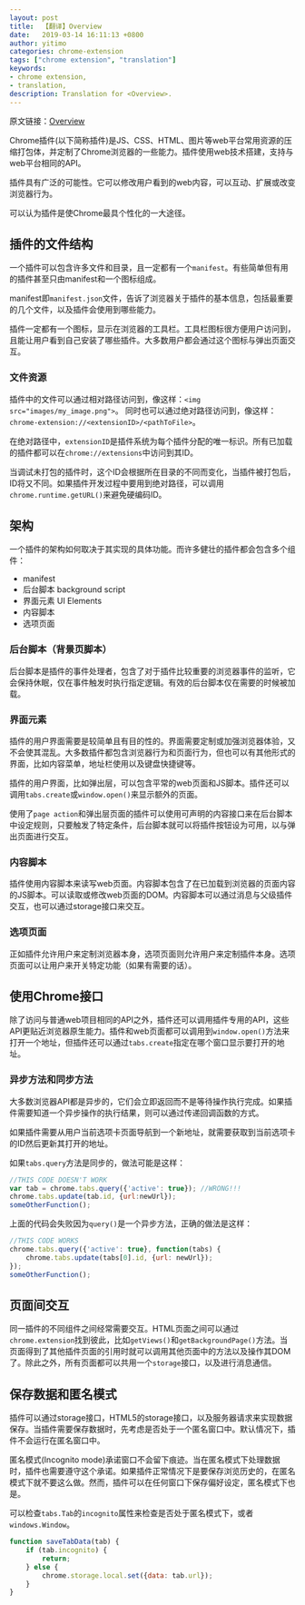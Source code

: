 ```yaml
---
layout: post
title:  【翻译】Overview
date:   2019-03-14 16:11:13 +0800
author: yitimo
categories: chrome-extension
tags: ["chrome extension", "translation"]
keywords:
- chrome extension,
- translation,
description: Translation for <Overview>.
---
```


原文链接：[Overview](https://developer.chrome.com/extensions/overview)

Chrome插件(以下简称插件)是JS、CSS、HTML、图片等web平台常用资源的压缩打包体，并定制了Chrome浏览器的一些能力。插件使用web技术搭建，支持与web平台相同的API。

插件具有广泛的可能性。它可以修改用户看到的web内容，可以互动、扩展或改变浏览器行为。

可以认为插件是使Chrome最具个性化的一大途径。

## 插件的文件结构

一个插件可以包含许多文件和目录，且一定都有一个``manifest``。有些简单但有用的插件甚至只由manifest和一个图标组成。

manifest即``manifest.json``文件，告诉了浏览器关于插件的基本信息，包括最重要的几个文件，以及插件会使用到哪些能力。

插件一定都有一个图标，显示在浏览器的工具栏。工具栏图标很方便用户访问到，且能让用户看到自己安装了哪些插件。大多数用户都会通过这个图标与弹出页面交互。

### 文件资源

插件中的文件可以通过相对路径访问到，像这样：``<img src="images/my_image.png">``。
同时也可以通过绝对路径访问到，像这样：``chrome-extension://<extensionID>/<pathToFile>``。

在绝对路径中，``extensionID``是插件系统为每个插件分配的唯一标识。所有已加载的插件都可以在``chrome://extensions``中访问到其ID。

当调试未打包的插件时，这个ID会根据所在目录的不同而变化，当插件被打包后，ID将又不同。如果插件开发过程中要用到绝对路径，可以调用``chrome.runtime.getURL()``来避免硬编码ID。

## 架构

一个插件的架构如何取决于其实现的具体功能。而许多健壮的插件都会包含多个组件：

* manifest
* 后台脚本 background script
* 界面元素 UI Elements
* 内容脚本
* 选项页面

### 后台脚本（背景页脚本）

后台脚本是插件的事件处理者，包含了对于插件比较重要的浏览器事件的监听，它会保持休眠，仅在事件触发时执行指定逻辑。有效的后台脚本仅在需要的时候被加载。

### 界面元素

插件的用户界面需要是较简单且有目的性的。界面需要定制或加强浏览器体验，又不会使其混乱。大多数插件都包含浏览器行为和页面行为，但也可以有其他形式的界面，比如内容菜单，地址栏使用以及键盘快捷键等。

插件的用户界面，比如弹出层，可以包含平常的web页面和JS脚本。插件还可以调用``tabs.create``或``window.open()``来显示额外的页面。

使用了``page action``和弹出层页面的插件可以使用可声明的内容接口来在后台脚本中设定规则，只要触发了特定条件，后台脚本就可以将插件按钮设为可用，以与弹出页面进行交互。

### 内容脚本

插件使用内容脚本来读写web页面。内容脚本包含了在已加载到浏览器的页面内容的JS脚本。可以读取或修改web页面的DOM。内容脚本可以通过消息与父级插件交互，也可以通过storage接口来交互。

### 选项页面

正如插件允许用户来定制浏览器本身，选项页面则允许用户来定制插件本身。选项页面可以让用户来开关特定功能（如果有需要的话）。

## 使用Chrome接口

除了访问与普通web项目相同的API之外，插件还可以调用插件专用的API，这些API更贴近浏览器原生能力。插件和web页面都可以调用到``window.open()``方法来打开一个地址，但插件还可以通过``tabs.create``指定在哪个窗口显示要打开的地址。

### 异步方法和同步方法

大多数浏览器API都是异步的，它们会立即返回而不是等待操作执行完成。如果插件需要知道一个异步操作的执行结果，则可以通过传递回调函数的方式。

如果插件需要从用户当前选项卡页面导航到一个新地址，就需要获取到当前选项卡的ID然后更新其打开的地址。

如果``tabs.query``方法是同步的，做法可能是这样：

``` javascript
//THIS CODE DOESN'T WORK
var tab = chrome.tabs.query({'active': true}); //WRONG!!!
chrome.tabs.update(tab.id, {url:newUrl});
someOtherFunction();
```

上面的代码会失败因为``query()``是一个异步方法，正确的做法是这样：

``` javascript
//THIS CODE WORKS
chrome.tabs.query({'active': true}, function(tabs) {
    chrome.tabs.update(tabs[0].id, {url: newUrl});
});
someOtherFunction();
```

## 页面间交互

同一插件的不同组件之间经常需要交互。HTML页面之间可以通过``chrome.extension``找到彼此，比如``getViews()``和``getBackgroundPage()``方法。当页面得到了其他插件页面的引用时就可以调用其他页面中的方法以及操作其DOM了。除此之外，所有页面都可以共用一个``storage``接口，以及进行消息通信。

## 保存数据和匿名模式

插件可以通过storage接口，HTML5的storage接口，以及服务器请求来实现数据保存。当插件需要保存数据时，先考虑是否处于一个匿名窗口中。默认情况下，插件不会运行在匿名窗口中。

匿名模式(Incognito mode)承诺窗口不会留下痕迹。当在匿名模式下处理数据时，插件也需要遵守这个承诺。如果插件正常情况下是要保存浏览历史的，在匿名模式下就不要这么做。然而，插件可以在任何窗口下保存偏好设定，匿名模式下也是。

可以检查``tabs.Tab``的``incognito``属性来检查是否处于匿名模式下，或者``windows.Window``。

``` javascript
function saveTabData(tab) {
    if (tab.incognito) {
        return;
    } else {
        chrome.storage.local.set({data: tab.url});
    }
}
```
